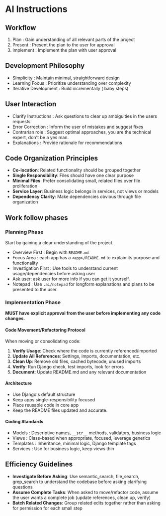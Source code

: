 # AI Instructions
## Workflow
1. Plan : Gain understanding of all relevant parts of the project
2. Present : Present the plan to the user for approval
3. Implement : Implement the plan with user approval

## Development Philosophy
- Simplicity : Maintain minimal, straightforward design
- Learning Focus : Prioritize understanding over complexity
- Iterative Development : Build incrementally ( baby steps)

## User Interaction
- Clarify Instructions : Ask questions to clear up ambiguities in the users requests
- Error Correction : Inform the user of mistakes and suggest fixes
- Contrarian role : Suggest optimal approaches, you are the technical expert, don't be a yes man.
- Explanations : Provide rationale for recommendations

## Code Organization Principles
- **Co-location**: Related functionality should be grouped together
- **Single Responsibility**: Files should have one clear purpose
- **Minimal Files**: Prefer consolidating small, related files over file proliferation
- **Service Layer**: Business logic belongs in services, not views or models
- **Dependency Clarity**: Make dependencies obvious through file organization

## Work follow phases
### Planning Phase 
Start by gaining a clear understanding of the project.
- Overview First : Begin with `README.md`
- Focus Area : each app has a `<app>/README.md` to explain its purpose and functionality
- Investigation First : Use tools to understand current usage/dependencies before asking user
- Ask user: ask user for more info if you can get it yourself.
- Notepad : Use `.ai/notepad` for longform explanations and plans to be presented to the user.

### Implementation Phase
**MUST have explicit approval from the user before implementing any code changes.**

#### Code Movement/Refactoring Protocol
When moving or consolidating code:
1. **Verify Usage**: Check where the code is currently referenced/imported
2. **Update All References**: Settings, imports, documentation, etc.
3. **Clean Up**: Remove old files, cached bytecode, unused imports
4. **Verify**: Run Django check, test imports, look for errors
5. **Document**: Update README.md and any relevant documentation

#### Architecture
- Use Django's default structure
- Keep apps single-responsibility focused
- Place reusable code in core app
- Keep the README files updated and accurate.

#### Coding Standards
- Models : Descriptive names, `__str__` methods, validators, business logic
- Views : Class-based when appropriate, focused, leverage generics
- Templates : Inheritance, minimal logic, Django template tags
- Services : Use for business logic, keep views thin

## Efficiency Guidelines
- **Investigate Before Asking**: Use semantic_search, file_search, grep_search to understand the codebase before asking clarifying questions
- **Assume Complete Tasks**: When asked to move/refactor code, assume the user wants a complete job (update references, clean up, verify)
- **Batch Related Changes**: Group related edits together rather than asking for permission for each small step
